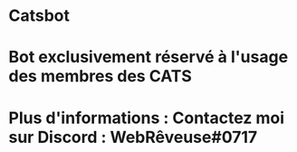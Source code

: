 # Catsbot

# Bot exclusivement réservé à l'usage des membres des CATS

# Plus d'informations : Contactez moi sur Discord : WebRêveuse#0717